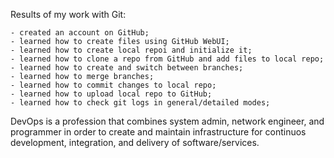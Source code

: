 Results of my work with Git:

	- created an account on GitHub;
	- learned how to create files using GitHub WebUI;
	- learned how to create local repoi and initialize it;
	- learned how to clone a repo from GitHub and add files to local repo;
	- learned how to create and switch between branches;
	- learned how to merge branches;
	- learned how to commit changes to local repo;
	- learned how to upload local repo to GitHub;
	- learned how to check git logs in general/detailed modes;

DevOps is a profession that combines system admin, network engineer, and programmer in order to create and maintain infrastructure for continuos development, integration, and delivery of software/services.
